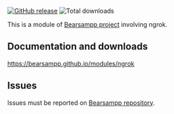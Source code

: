 [![GitHub release](https://img.shields.io/github/release/bearsampp/module-ngrok.svg?style=flat-square)](https://github.com/bearsampp/module-ngrok/releases/latest)
![Total downloads](https://img.shields.io/github/downloads/bearsampp/module-ngrok/total.svg?style=flat-square)

This is a module of [Bearsampp project](https://github.com/bearsampp/bearsampp) involving ngrok.

## Documentation and downloads

https://bearsampp.github.io/modules/ngrok

## Issues

Issues must be reported on [Bearsampp repository](https://github.com/bearsampp/bearsampp/issues).
